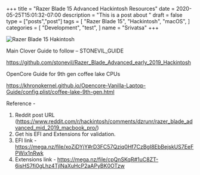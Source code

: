 +++
title = "Razer Blade 15 Advanced Hackintosh Resources"
date = 2020-05-25T15:01:32-07:00
description = "This is a post about "
draft = false
type = ["posts","post"]
tags = [
    "Razer Blade 15",
    "Hackintosh",
    "macOS",
]
categories = [
    "Development",
    "test",
]
name = "Srivatsa"
+++

![Razer Blade 15 Hakintosh](https://i.imgur.com/zTNqLMJ.png)

Main Clover Guide to follow – STONEVIL_GUIDE

https://github.com/stonevil/Razer_Blade_Advanced_early_2019_Hackintosh

OpenCore Guide for 9th gen coffee lake CPUs

https://khronokernel.github.io/Opencore-Vanilla-Laptop-Guide/config.plist/coffee-lake-9th-gen.html

Reference - 
1. Reddit post URL (https://www.reddit.com/r/hackintosh/comments/dzrunr/razer_blade_advanced_mid_2019_macbook_pro/) 
2. Get his EFI and Extensions for validation.
3. EFI link - https://mega.nz/file/xoZiDYjY#rD3FC57Qziq0Hf7CzBgI8EbBejskUS7EeFPWix1nRwk
4. Extensions link - https://mega.nz/file/cpQnSKqR#1uC8ZT-6isHS7fi0gLhz4TjlNaXuHcP2aAPyBK0OTzw